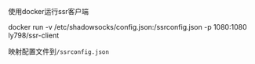 使用docker运行ssr客户端

docker run -v /etc/shadowsocks/config.json:/ssrconfig.json -p 1080:1080 ly798/ssr-client

映射配置文件到`/ssrconfig.json`
